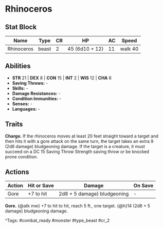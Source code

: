 # Rhinoceros

## Stat Block

| Name | Type | CR | HP | AC | Speed |
|------|------|----|----|----|-------|
| Rhinoceros | beast | 2 | 45 (6d10 + 12) | 11 | walk 40 |

## Abilities

- **STR** 21 | **DEX** 8 | **CON** 15 | **INT** 2 | **WIS** 12 | **CHA** 6
- **Saving Throws:** -  
- **Skills:** -  
- **Damage Resistances:** -  
- **Condition Immunities:** -  
- **Senses:** -  
- **Languages:** -

## Traits

**Charge.** If the rhinoceros moves at least 20 feet straight toward a target and then hits it with a gore attack on the same turn, the target takes an extra 9 (2d8 damage) bludgeoning damage. If the target is a creature, it must succeed on a DC 15 Saving Throw Strength saving throw or be knocked prone condition.


## Actions

| Action | Hit or Save | Damage | On Save |
|--------|--------------|--------|----------|
| Gore | +7 to hit | 2d8 + 5 damage) bludgeoning | - |

**Gore.** {@atk mw} +7 to hit to hit, reach 5 ft., one target. {@h}14 (2d8 + 5 damage) bludgeoning damage.


^Tags: #combat_ready #monster #type_beast #cr_2